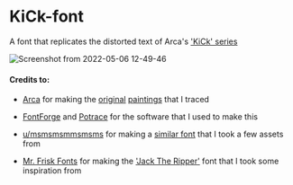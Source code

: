 # KiCk-font
A font that replicates the distorted text of Arca's ['KiCk' series](https://genius.com/albums/Arca/Kick-i)

![Screenshot from 2022-05-06 12-49-46](https://user-images.githubusercontent.com/39637438/167177103-8f64dcbc-ef0e-452c-bfac-47cc39a11fa2.png)
#### Credits to:
- [Arca](https://arca1000000.com) for making the [original](https://images.genius.com/816f66e61307f8462c1235e75abf07d0.1000x1000x1.jpg) [paintings](https://twitter.com/arca1000000/status/1380632581427843075?s=20&t=vKNdXnJ2O9Qnru7GvbTbwQ) that I traced

- [FontForge](https://fontforge.org/en-US) and [Potrace](http://potrace.sourceforge.net) for the software that I used to make this

- [u/msmsmsmmsmsms](https://www.reddit.com/user/msmsmsmmsmsms/) for making a [similar font](https://www.reddit.com/r/ArcaMusic/comments/u3ndxw/kick_font_updated/) that I took a few assets from

- [Mr. Frisk Fonts](https://fontorama.net/) for making the ['Jack The Ripper'](https://www.dafont.com/jack-the-ripper.font) font that I took some inspiration from
